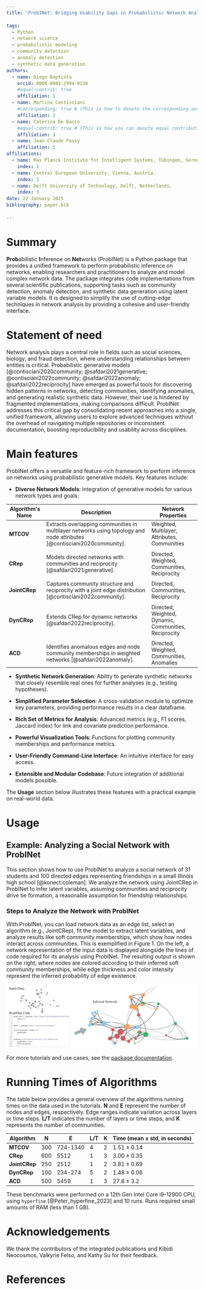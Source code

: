 ```yaml
---
title: 'ProbINet: Bridging Usability Gaps in Probabilistic Network Analysis'

tags:
  - Python
  - network science
  - probabilistic modeling
  - community detection
  - anomaly detection
  - synthetic data generation
authors:
  - name: Diego Baptista
    orcid: 0000-0003-2994-0138
    #equal-contrib: true
    affiliation: 1 
  - name: Martina Contisciani
    #corresponding: true # (This is how to denote the corresponding author)
    affiliation: 2
  - name: Caterina De Bacco
    #equal-contrib: true # (This is how you can denote equal contributions between multiple authors)
    affiliation: 3
  - name: Jean-Claude Passy
    affiliation: 1
affiliations:
  - name: Max Planck Institute for Intelligent Systems, Tübingen, Germany.
    index: 1
  - name: Central European University, Vienna, Austria.
    index: 2
  - name: Delft University of Technology, Delft, Netherlands.
    index: 3
date: 22 January 2025
bibliography: paper.bib

---
```


# Summary

**Prob**abilistic **I**nference on **Net**works (ProbINet) is a Python package that provides a 
unified framework to perform probabilistic inference on networks, enabling researchers and practitioners 
to analyze and model complex network data. The package integrates code implementations from several scientific publications, supporting tasks such as community detection, anomaly detection, and synthetic data generation using latent variable models. It is designed to simplify the use of cutting-edge techniques in network analysis by providing a cohesive and user-friendly interface. 

# Statement of need

Network analysis plays a central role in fields such as social sciences, biology, and fraud
detection, where understanding relationships between entities is critical. Probabilistic
generative models [@contisciani2020community; @safdari2021generative; @contisciani2022community;
@safdari2022anomaly; @safdari2022reciprocity] have emerged as powerful tools for discovering
hidden patterns in networks, detecting communities, identifying anomalies, and generating
realistic synthetic data.  However, their use is hindered by fragmented implementations, making
comparisons difficult. ProbINet addresses this critical gap by consolidating
recent approaches into a single, unified framework, allowing users to explore advanced techniques
without the overhead of navigating multiple repositories or inconsistent documentation,
boosting reproducibility and usability across disciplines.

# Main features

ProbINet offers a versatile and feature-rich framework to perform inference on networks using probabilistic generative models.  Key features include:

- **Diverse Network Models**: Integration of generative models for various network types
  and goals:

| **Algorithm's Name**&nbsp; | **Description**                                                                                                         | **Network Properties**                                |
|----------------------------|-------------------------------------------------------------------------------------------------------------------------|-------------------------------------------------------|
| **MTCOV**                  | Extracts overlapping communities in multilayer networks using topology and node attributes [@contisciani2020community]. | Weighted, Multilayer, Attributes, Communities         |
|                            |                                                                                                                         |                                                       |
| **CRep**                   | Models directed networks with communities and reciprocity [@safdari2021generative].                                     | Directed, Weighted, Communities, Reciprocity          |
|                            |                                                                                                                         |                                                       |
| **JointCRep**              | Captures community structure and reciprocity with a joint edge distribution [@contisciani2022community].                | Directed, Communities, Reciprocity                    |
|                            |                                                                                                                         |                                                       |
| **DynCRep**                | Extends CRep for dynamic networks [@safdari2022reciprocity].                                                            | Directed, Weighted, Dynamic, Communities, Reciprocity |
|                            |                                                                                                                         |                                                       |
| **ACD**                    | Identifies anomalous edges and node community memberships in weighted networks [@safdari2022anomaly].                                     | Directed, Weighted, Communities, Anomalies            |

- **Synthetic Network Generation**: Ability to generate synthetic networks that closely resemble real ones for further analyses (e.g., testing hypotheses).

- **Simplified Parameter Selection**: A cross-validation module to optimize key parameters, providing performance results in a clear dataframe.

- **Rich Set of Metrics for Analysis**:  Advanced metrics (e.g., F1 scores, Jaccard index) for link and covariate prediction performance.

- **Powerful Visualization Tools**: Functions for plotting community memberships and performance metrics.

- **User-Friendly Command-Line Interface**: An intuitive interface for easy access.

- **Extensible and Modular Codebase**: Future integration of additional models possible.

The **Usage** section below illustrates these features with a practical example on real-world data.

# Usage

## Example: Analyzing a Social Network with ProbINet

This section shows how to use ProbINet to analyze a social network of 31 students and 100 
directed edges representing friendships in a small Illinois high school [@konect:coleman]. We analyze the network using JointCRep in ProbINet to infer latent variables, assuming communities and reciprocity drive tie formation, a reasonable assumption for friendship relationships.

### Steps to Analyze the Network with ProbINet

With ProbINet, you can load network data as an edge list, select an algorithm (e.g., JointCRep), 
fit the model to extract latent variables, and analyze results like soft community memberships, 
which show how nodes interact across communities.  This is exemplified in Figure 1. On the left, a 
network representation of the input data is displayed alongside the lines of code required for its analysis using ProbINet. The resulting output is shown on the right, where nodes are colored according to their inferred soft community memberships, while edge thickness and color intensity represent the inferred probability of edge existence. 

![Usage of ProbINet on a social network. (Top-left) A network representation of the input data.  (Bottom-left) A snapshot of the code used. (Right) The resulting output.](figures/example.png)

For more tutorials and use cases, see the [package documentation](https://mpi-is.github.io/probinet/).

# Running Times of Algorithms

The table below provides a general overview of the algorithms running times
on the data used in the tutorials.
**N** and **E** represent the number of nodes and edges, respectively.
Edge ranges indicate variation across layers or time steps.
**L/T** indicates the number of layers or time steps,
and **K** represents the number of communities.

| **Algorithm** | **N** | **E**    | **L/T** | **K** | **Time (mean ± std, in seconds)** |
|---------------|-------|----------|---------|-------|-----------------------------------|
| **MTCOV**     | 300   | 724-1340 | 4       | 2     | 1.51 ± 0.14                       |
| **CRep**      | 600   | 5512     | 1       | 3     | 3.00 ± 0.35                       |
| **JointCRep** | 250   | 2512     | 1       | 2     | 3.81 ± 0.69                       |
| **DynCRep**   | 100   | 234-274  | 5       | 2     | 1.48 ± 0.06                       |
| **ACD**       | 500   | 5459     | 1       | 3     | 27.8 ± 3.2                        |


These benchmarks were performed on a 12th Gen Intel Core i9-12900 CPU, using `hyperfine` [@Peter_hyperfine_2023] and 10 runs.
Runs required small amounts of RAM (less than 1 GB).

# Acknowledgements

We thank the contributors of the integrated publications and Kibidi Neocosmos, Valkyrie Felso, and Kathy Su for their feedback.

# References
